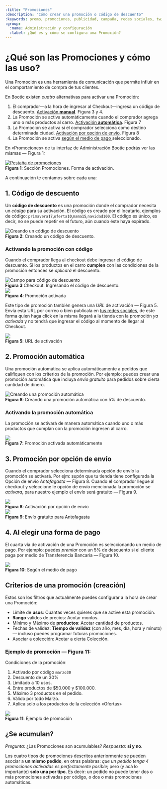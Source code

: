 ```yaml
---
:title: "Promociones"
:description: "Cómo crear una promoción o código de descuento"
:keywords: promo, promociones, publicidad, campaña, redes sociales, twitter, facebook, blog, screencast, video, video tutorial, promoción, discount, descuento, codigo
:group:
  :name: Administración y configuración
  :label: ¿Qué es y cómo se configura una Promoción?
---
```


# ¿Qué son las Promociones y cómo las uso?

Una Promoción es una herramienta de comunicación que permite influir en el comportamiento de compra de tus clientes.

En Bootic existen _cuatro_ alternativas para activar una Promoción:

1. El comprador—a la hora de ingresar al Checkout—ingresa un código de descuento. [Activación **manual**](#toc_1). Figura 3 y 4.
2. La Promoción se activa automáticamente cuando el comprador agrega uno o más productos al carro. [Activación **automática**](#toc_3). Figura 7
3. La Promoción se activa si el comprador selecciona como destino determinada ciudad. [Activación por opción de envío](#toc_5). Figura 8
4. La Promoción se activa [ según el medio de pago ](#toc_6) seleccionado.

En «Promociones» de tu interfaz de Administración Bootic podrás ver las mismas — Figura 1:

<div class="captura">
  <div class="c-contenido">
    <a rel="fancybox" href="/img/admin/promotions-home_big.png"><img src="/img/admin/promotions-home.png" alt="Pestaña de promociones" /></a>
  </div>
  <div class="c-pie">
    <strong>Figura 1</strong>: Sección Promociones. Forma de activación.
  </div>
</div>

A continuación te contamos sobre cada una:

## 1. Código de descuento

Un **código de descuento** es una promoción donde el comprador necesita un *código* para su activación. El código
es creado por el locatario, ejemplos de código: `primavera17`,`oferta10`,`mama15`,`navidad100`. El código es único, es
decir, no se puede repetir en el futuro, aún cuando éste haya expirado.

<div class="captura">
  <div class="c-contenido">
    <img src="/img/admin/promo-discount-code.png" alt="Creando un código de descuento" />
  </div>
  <div class="c-pie">
    <strong>Figura 2</strong>: Creando un código de descuento.
  </div>
</div>

### Activando la promoción con código

Cuando el comprador llega al checkout debe ingresar el código de descuento. Si los productos en el carro **cumplen** con las
condiciones de la promoción entonces se _aplicará_ el descuento.

<div class="captura">
  <div class="c-contenido">
    <img src="/img/admin/discount-code-field.png" alt="Campo para código de descuento" />
  </div>
  <div class="c-pie">
    <strong>Figura 3</strong> Checkout: Ingresando el código de descuento.
  </div>
</div>

<div class="captura">
  <div class="c-contenido">
    <img src="/img/admin/promocion-activada.png">
  </div>
  <div class="c-pie"><strong>Figura 4</strong>: Promoción activada</div>
</div>

Este tipo de promoción también genera una *URL* de activación — Figura 5. Envía esta URL por correo o bien publícala en [tus redes sociales](/es/administracion/promociones/en-redes-sociales), de este forma quien haga click en la misma llegará a la
tienda con la promoción _ya activada_ y no tendrá que ingresar el código al momento de llegar al Checkout.

<div class="captura">
  <div class="c-contenido">
    <img src="/img/admin/promo-url.png">
  </div>
  <div class="c-pie"><strong>Figura 5</strong>: URL de activación</div>
</div>


## 2. Promoción automática

Una promoción automática se aplica automáticamente a pedidos que califiquen con los criterios de la promoción. Por ejemplo: puedes crear una promoción automática que incluya *envío gratuito* para pedidos sobre cierta cantidad de dinero.

<div class="captura">
  <div class="c-contenido">
    <img src="/img/admin/promo-automatic.png" alt="Creando una promoción automática" />
  </div>
  <div class="c-pie">
    <strong>Figura 6</strong>: Creando una promoción automática con 5% de descuento.
  </div>
</div>

### Activando la promoción automática

La promoción se activará de manera automática cuando uno o más productos que cumplan con la promoción ingresen al carro.

<div class="captura">
  <div class="c-contenido">
    <img src="/img/admin/promocion-activada-auto.png">
  </div>
  <div class="c-pie"><strong>Figura 7</strong>: Promoción activada automáticamente</div>
</div>

## 3. Promoción por opción de envío

Cuando el comprador selecciona determinada opción de envío la promoción se activará. Por ejm: supón que tu tienda tiene configurada la Opción de envío
*Antofagasta* — Figura 8. Cuando el comprador llegue al checkout y seleccione le opción de envío mencionada la promoción se _activara_, para nuestro
ejemplo el envío será gratuito — Figura 9. 

<div class="captura">
  <div class="c-contenido">
    <img src="/img/admin/activacion-forma-de-envio.png">
  </div>
  <div class="c-pie"><strong>Figura 8</strong>: Activación por opción de envío</div>
</div>

<div class="captura">
  <div class="c-contenido">
    <img src="/img/admin/activacion-forma-de-envio2.png">
  </div>
  <div class="c-pie"><strong>Figura 9</strong>: Envío gratuito para Antofagasta</div>
</div>

## 4. Al elegir una forma de pago

El cuarta vía de activación de una Promoción es seleccionando un medio de pago.
Por ejemplo: puedes _premiar_ con un 5% de descuento si el cliente paga por medio de
Transferencia Bancaria — Figura 10.

<div class="captura">
  <div class="c-contenido">
    <img src="/img/admin/promociones-medio-de-pago.png">
  </div>
  <div class="c-pie"><strong>Figura 10</strong>: Según el medio de pago</div>
</div>


## Criterios de una promoción (creación)

Estos son los filtros que actualmente puedes configurar a la hora de crear una Promoción:

* Límite de **usos**: Cuantas veces quieres que se active esta promoción.
* **Rango** válidos de precios: Acotar montos.
* Mínimo y Máximo de **productos**: Acotar cantidad de productos.
* Fechas de validez: **Tiempo de validez** (con año, mes, día, hora y minuto) — incluso puedes programar futuras promociones.
* Asociar a colección: Acotar a cierta Colección.

### Ejemplo de promoción — Figura 11:

Condiciones de la promoción:

1. Activado por código `marzo30`
2. Descuento de un 30%
3. Limitado a 10 usos.
4. Entre productos de $50.000 y $100.000.
5. Máximo 3 productos en el pedido.
6. Válido por todo Marzo.
7. Aplica solo a los productos de la  colección «Ofertas»

<div class="captura">
  <div class="c-contenido">
    <img src="/img/admin/promo-example_big.png">
  </div>
  <div class="c-pie"><strong>Figura 11</strong>: Ejemplo de promoción</div>
</div>

## ¿Se acumulan?

_Pregunta_: ¿Las Promociones son acumulables? _Respuesta_: **sí y no**. 

Los cuatro tipos de promociones descritos anteriormente se pueden asociar a **un
mismo pedido**, en otras palabras: _que un pedido tenga 4 promociones activadas
es perfectamente posible_; pero (y acá lo importante) **solo una por tipo**. Es
decir: un pedido no puede tener dos o más promociones activadas por código, o
dos o más promociones automáticas.
